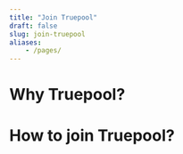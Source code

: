 ```yaml
---
title: "Join Truepool"
draft: false
slug: join-truepool
aliases:
    - /pages/
---
```


# Why Truepool?

# How to join Truepool?
